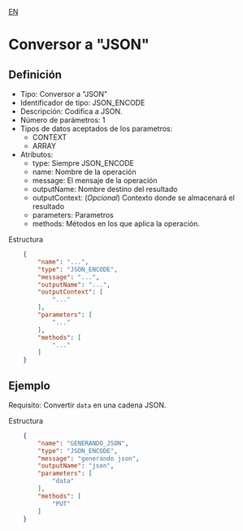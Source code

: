 [EN](JSON_ENCODE.md)
# Conversor a "JSON"

## Definición
* Tipo: Conversor a "JSON"
* Identificador de tipo: JSON_ENCODE
* Descripción: Codifica a JSON.
* Número de parámetros: 1
* Tipos de datos aceptados de los parametros:
  * CONTEXT
  * ARRAY
* Atributos:
  * type: Siempre JSON_ENCODE
  * name: Nombre de la operación
  * message: El mensaje de la operación
  * outputName: Nombre destino del resultado
  * outputContext: (_Opcional_) Contexto donde se almacenará el resultado
  * parameters: Parametros
  * methods: Métodos en los que aplica la operación.

Estructura
```json
	{
		"name": "...",
		"type": "JSON_ENCODE",
		"message": "...",
		"outputName": "...",
		"outputContext": [
			"..."
		],
		"parameters": [
			"..."
		],
		"methods": [
			"..."
		]
	}
```
## Ejemplo

Requisito: Convertir `data` en una cadena JSON.

Estructura
```json
	{
		"name": "GENERANDO_JSON",
		"type": "JSON_ENCODE",
		"message": "generando json",
		"outputName": "json",
		"parameters": [
			"data"
		],
		"methods": [
			"PUT"
		]
	}
```
